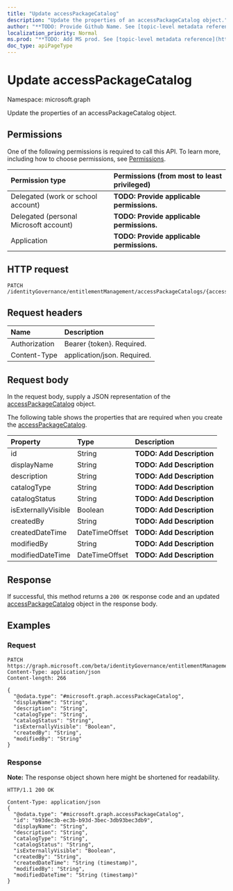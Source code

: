 ```yaml
---
title: "Update accessPackageCatalog"
description: "Update the properties of an accessPackageCatalog object."
author: "**TODO: Provide Github Name. See [topic-level metadata reference](https://msgo.azurewebsites.net/add/document/guidelines/metadata.html#topic-level-metadata)**"
localization_priority: Normal
ms.prod: "**TODO: Add MS prod. See [topic-level metadata reference](https://msgo.azurewebsites.net/add/document/guidelines/metadata.html#topic-level-metadata)**"
doc_type: apiPageType
---
```


# Update accessPackageCatalog
Namespace: microsoft.graph

Update the properties of an accessPackageCatalog object.

## Permissions
One of the following permissions is required to call this API. To learn more, including how to choose permissions, see [Permissions](/graph/permissions-reference).

|Permission type|Permissions (from most to least privileged)|
|:---|:---|
|Delegated (work or school account)|**TODO: Provide applicable permissions.**|
|Delegated (personal Microsoft account)|**TODO: Provide applicable permissions.**|
|Application|**TODO: Provide applicable permissions.**|

## HTTP request

<!-- {
  "blockType": "ignored"
}
-->
``` http
PATCH /identityGovernance/entitlementManagement/accessPackageCatalogs/{accessPackageCatalogId}/accessPackages/{accessPackageId}/accessPackageAssignmentPolicies/{accessPackageAssignmentPolicyId}/accessPackageCatalog
```

## Request headers
|Name|Description|
|:---|:---|
|Authorization|Bearer {token}. Required.|
|Content-Type|application/json. Required.|

## Request body
In the request body, supply a JSON representation of the [accessPackageCatalog](../resources/accesspackagecatalog.md) object.

The following table shows the properties that are required when you create the [accessPackageCatalog](../resources/accesspackagecatalog.md).

|Property|Type|Description|
|:---|:---|:---|
|id|String|**TODO: Add Description**|
|displayName|String|**TODO: Add Description**|
|description|String|**TODO: Add Description**|
|catalogType|String|**TODO: Add Description**|
|catalogStatus|String|**TODO: Add Description**|
|isExternallyVisible|Boolean|**TODO: Add Description**|
|createdBy|String|**TODO: Add Description**|
|createdDateTime|DateTimeOffset|**TODO: Add Description**|
|modifiedBy|String|**TODO: Add Description**|
|modifiedDateTime|DateTimeOffset|**TODO: Add Description**|



## Response

If successful, this method returns a `200 OK` response code and an updated [accessPackageCatalog](../resources/accesspackagecatalog.md) object in the response body.

## Examples

### Request
<!-- {
  "blockType": "request",
  "name": "update_accesspackagecatalog"
}
-->
``` http
PATCH https://graph.microsoft.com/beta/identityGovernance/entitlementManagement/accessPackageCatalogs/{accessPackageCatalogId}/accessPackages/{accessPackageId}/accessPackageAssignmentPolicies/{accessPackageAssignmentPolicyId}/accessPackageCatalog
Content-Type: application/json
Content-length: 266

{
  "@odata.type": "#microsoft.graph.accessPackageCatalog",
  "displayName": "String",
  "description": "String",
  "catalogType": "String",
  "catalogStatus": "String",
  "isExternallyVisible": "Boolean",
  "createdBy": "String",
  "modifiedBy": "String"
}
```


### Response
**Note:** The response object shown here might be shortened for readability.
<!-- {
  "blockType": "response",
  "truncated": true
}
-->
``` http
HTTP/1.1 200 OK

Content-Type: application/json
{
  "@odata.type": "#microsoft.graph.accessPackageCatalog",
  "id": "b93dec3b-ec3b-b93d-3bec-3db93bec3db9",
  "displayName": "String",
  "description": "String",
  "catalogType": "String",
  "catalogStatus": "String",
  "isExternallyVisible": "Boolean",
  "createdBy": "String",
  "createdDateTime": "String (timestamp)",
  "modifiedBy": "String",
  "modifiedDateTime": "String (timestamp)"
}
```

